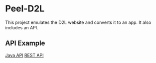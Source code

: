 # Peel-D2L
This project emulates the D2L website and converts it to an app. It also includes an API.

## API Example
[Java API](https://github.com/zeshan321/Peel-D2L/wiki/API)
[REST API](https://github.com/zeshan321/Peel-D2L/wiki/API)
